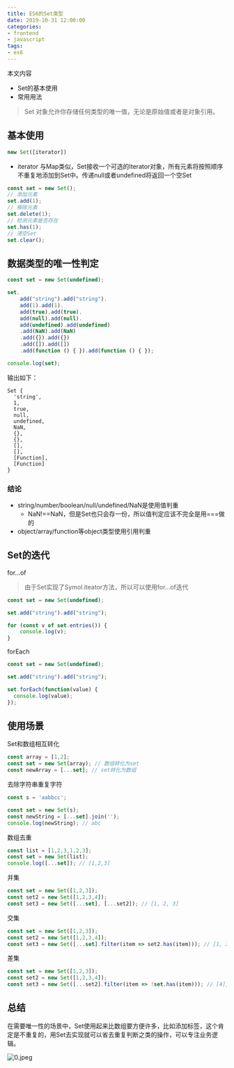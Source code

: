 ```yaml
---
title: ES6的Set类型
date: 2019-10-31 12:00:00
categories:
- frontend
- javascript
tags:
- es6
---
```


本文内容

+ Set的基本使用
+ 常用用法

> Set 对象允许你存储任何类型的唯一值，无论是原始值或者是对象引用。

## 基本使用

```javascript
new Set([iterator])
```

+ iterator <Iterator> 与Map类似，Set接收一个可选的Iterator对象，所有元素将按照顺序不重复地添加到Set中。传递null或者undefined将返回一个空Set

```javascript
const set = new Set();
// 添加元素
set.add(1);
// 移除元素
set.delete(1);
// 检测元素是否存在
set.has(1);
// 清空Set
set.clear();
```

## 数据类型的唯一性判定

```javascript
const set = new Set(undefined);

set.
    add("string").add("string").
    add(1).add(1).
    add(true).add(true).
    add(null).add(null).
    add(undefined).add(undefined)
    .add(NaN).add(NaN)
    .add({}).add({})
    .add([]).add([])
    .add(function () { }).add(function () { });

console.log(set);
```

输出如下：

```
Set {
  'string',
  1,
  true,
  null,
  undefined,
  NaN,
  {},
  {},
  [],
  [],
  [Function],
  [Function]
}
```

### 结论

+ string/number/boolean/null/undefined/NaN是使用值判重
  + NaN!==NaN，但是Set也只会存一份，所以值判定应该不完全是用===做的
+ object/array/function等object类型使用引用判重

## Set的迭代

for...of

> 由于Set实现了Symol.iteator方法，所以可以使用for...of迭代

```javascript
const set = new Set(undefined);

set.add("string").add("string");

for (const v of set.entries()) {
    console.log(v);
}
```

forEach

```javascript
const set = new Set(undefined);

set.add("string").add("string");

set.forEach(function(value) {
  console.log(value);
});
```

## 使用场景

Set和数组相互转化

```javascript
const array = [1,2];
const set = new Set(array); // 数组转化为set
const newArray = [...set]; // set转化为数组
```

去除字符串重复字符

```javascript
const s = 'aabbcc';

const set = new Set(s);
const newString = [...set].join('');
console.log(newString); // abc
```

数组去重

```javascript
const list = [1,2,3,1,2,3];
const set = new Set(list);
console.log([...set]); // [1,2,3]
```

并集

```javascript
const set = new Set([1,2,3]);
const set2 = new Set([1,2,3,4]);
const set3 = new Set([...set], [...set2]); // [1, 2, 3]
```

交集

```javascript
const set = new Set([1,2,3]);
const set2 = new Set([1,2,3,4]);
const set3 = new Set([...set].filter(item => set2.has(item))); // [1, 2, 3]
```

差集

```javascript
const set = new Set([1,2,3]);
const set2 = new Set([1,2,3,4]);
const set3 = new Set([...set2].filter(item => !set.has(item))); // [4], 注意set2和set的顺序
```

## 总结

在需要唯一性的场景中，Set使用起来比数组要方便许多，比如添加标签，这个肯定是不重复的，用Set去实现就可以省去重复判断之类的操作，可以专注业务逻辑。

![0.jpeg](https://static.ddhigh.com/blog/2019-10-22-102654.jpg)